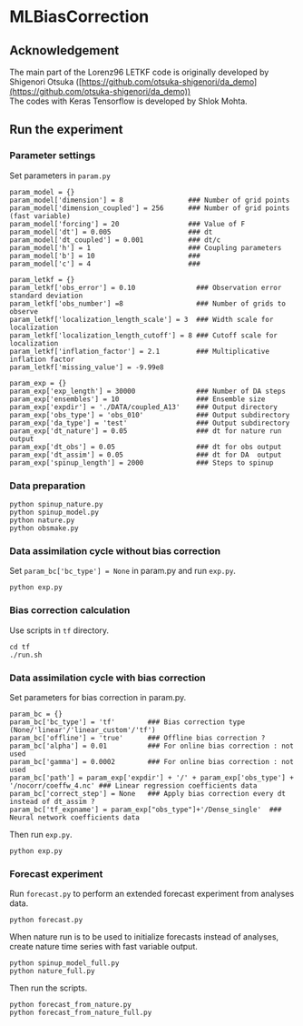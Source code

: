 # MLBiasCorrection



## Acknowledgement
The main part of the Lorenz96 LETKF code is originally developed by Shigenori Otsuka ([https://github.com/otsuka-shigenori/da_demo](https://github.com/otsuka-shigenori/da_demo))  
The codes with Keras Tensorflow is developed by Shlok Mohta. 

## Run the experiment 

### Parameter settings 

Set parameters in `param.py`
```
param_model = {} 
param_model['dimension'] = 8                ### Number of grid points
param_model['dimension_coupled'] = 256      ### Number of grid points (fast variable)
param_model['forcing'] = 20                 ### Value of F 
param_model['dt'] = 0.005                   ### dt
param_model['dt_coupled'] = 0.001           ### dt/c
param_model['h'] = 1                        ### Coupling parameters
param_model['b'] = 10                       ###
param_model['c'] = 4                        ###

param_letkf = {}
param_letkf['obs_error'] = 0.10               ### Observation error standard deviation
param_letkf['obs_number'] =8                  ### Number of grids to observe
param_letkf['localization_length_scale'] = 3  ### Width scale for localization
param_letkf['localization_length_cutoff'] = 8 ### Cutoff scale for localization  
param_letkf['inflation_factor'] = 2.1         ### Multiplicative inflation factor
param_letkf['missing_value'] = -9.99e8

param_exp = {}
param_exp['exp_length'] = 30000               ### Number of DA steps
param_exp['ensembles'] = 10                   ### Ensemble size
param_exp['expdir'] = './DATA/coupled_A13'    ### Output directory
param_exp['obs_type'] = 'obs_010'             ### Output subdirectory
param_exp['da_type'] = 'test'                 ### Output subdirectory
param_exp['dt_nature'] = 0.05                 ### dt for nature run output
param_exp['dt_obs'] = 0.05                    ### dt for obs output
param_exp['dt_assim'] = 0.05                  ### dt for DA  output
param_exp['spinup_length'] = 2000             ### Steps to spinup

```

### Data preparation

```
python spinup_nature.py 
python spinup_model.py 
python nature.py 
python obsmake.py 
```

### Data assimilation cycle without bias correction

Set `param_bc['bc_type'] = None` in param.py and run `exp.py`. 
```
python exp.py
```

### Bias correction calculation

Use scripts in `tf` directory. 
 ```
cd tf
./run.sh

```

### Data assimilation cycle with bias correction

Set parameters for bias correction in param.py. 
```
param_bc = {}
param_bc['bc_type'] = 'tf'        ### Bias correction type (None/'linear'/'linear_custom'/'tf')
param_bc['offline'] = 'true'      ### Offline bias correction ?
param_bc['alpha'] = 0.01          ### For online bias correction : not used 
param_bc['gamma'] = 0.0002        ### For online bias correction : not used
param_bc['path'] = param_exp['expdir'] + '/' + param_exp['obs_type'] + '/nocorr/coeffw_4.nc' ### Linear regression coefficients data
param_bc['correct_step'] = None   ### Apply bias correction every dt instead of dt_assim ? 
param_bc['tf_expname'] = param_exp["obs_type"]+'/Dense_single'  ### Neural network coefficients data

```
Then run `exp.py`.
```
python exp.py
```

### Forecast experiment

Run `forecast.py` to perform an extended forecast experiment from analyses data.

```
python forecast.py
```

When nature run is to be used to initialize forecasts instead of analyses, create nature time series with fast variable output.

```
python spinup_model_full.py
python nature_full.py
```

Then run the scripts.

```
python forecast_from_nature.py
python forecast_from_nature_full.py
```
